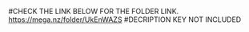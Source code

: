#CHECK THE LINK BELOW FOR THE FOLDER LINK.
https://mega.nz/folder/UkEnWAZS
#DECRIPTION KEY NOT INCLUDED
